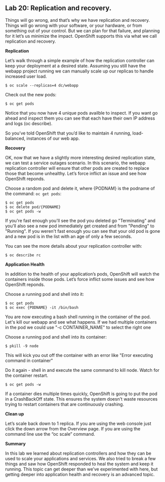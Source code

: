 ## Lab 20: Replication and recovery.
Things will go wrong, and that’s why we have replication and recovery. Things will go wrong with your software, or your hardware, or from something out of your control. But we can plan for that failure, and planning for it let’s us minimize the impact. OpenShift supports this via what we call replication and recovery.

**Replication**

Let’s walk through a simple example of how the replication controller can keep your deployment at a desired state. Assuming you still have the webapp project running we can manually scale up our replicas to handle increased user load.

```
$ oc scale --replicas=4 dc/webapp
```
 Check out the new pods:
```
$ oc get pods
```

Notice that you now have 4 unique pods availble to inspect. If you want go ahead and inspect them you can see that each have their own IP address and logs (oc describe).

So you’ve told OpenShift that you’d like to maintain 4 running, load-balanced, instances of our web app.

**Recovery**

OK, now that we have a slightly more interesting desired replication state, we can test a service outages scenario. In this scenario, the webapp replication controller will ensure that other pods are created to replace those that become unhealthy. Let’s force inflict an issue and see how OpenShift reponds.

Choose a random pod and delete it, where {PODNAM} is the podname of the command: ```oc get pods```:
```
$ oc get pods
$ oc delete pod/{PODNAME}
$ oc get pods -w
```
If you're fast enough you'll see the pod you deleted go "Terminating" and you'll also see a new pod immediately get created and from "Pending" to "Running". If you weren't fast enough you can see that your old pod is gone and a new pod is in the list with an age of only a few seconds. 

You can see the more details about your replication controller with: 
```
$ oc describe rc
```
**Application Health**

In addition to the health of your application’s pods, OpenShift will watch the containers inside those pods. Let’s force inflict some issues and see how OpenShift reponds.

Choose a running pod and shell into it:
```
$ oc get pods
$ oc exec {PODNAME} -it /bin/bash
```
You are now executing a bash shell running in the container of the pod. Let's kill our webapp and see what happens. 
 If we had multiple containers in the pod we could use "-c CONTAINER_NAME" to select the right one 

Choose a running pod and shell into its container:
```
$ pkill -9 node
```
This will kick you out off the container with an error like "Error executing command in container" 

Do it again - shell in and execute the same command to kill node.
Watch for the container restart.
```
$ oc get pods -w
```
If a container dies multiple times quickly, OpenShift is going to put the pod in a CrashBackOff state. This ensures the system doesn't waste resources trying to restart containers that are continuously crashing.

**Clean up**

Let’s scale back down to 1 replica. If you are using the web console just click the down arrow from the Overview page. If you are using the command line use the “oc scale” command.

**Summary**

In this lab we learned about replication controllers and how they can be used to scale your applications and services. We also tried to break a few things and saw how OpenShift responded to heal the system and keep it running. This topic can get deeper than we’ve experimented with here, but getting deeper into application health and recovery is an advanced topic.
